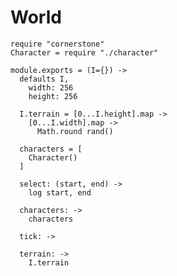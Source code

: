 World
=====

    require "cornerstone"
    Character = require "./character"

    module.exports = (I={}) ->
      defaults I,
        width: 256
        height: 256

      I.terrain = [0...I.height].map ->
        [0...I.width].map ->
          Math.round rand()

      characters = [
        Character()
      ]

      select: (start, end) ->
        log start, end

      characters: ->
        characters

      tick: ->

      terrain: ->
        I.terrain
